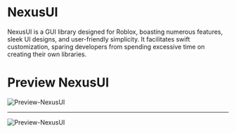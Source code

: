 # NexusUI
NexusUI is a GUI library designed for Roblox, boasting numerous features, sleek UI designs, and user-friendly simplicity. It facilitates swift customization, sparing developers from spending excessive time on creating their own libraries.

# Preview NexusUI
![Preview-NexusUI](https://github.com/XNEOFF/NexusUI/assets/111242581/818d875b-347c-4427-b527-3d352366535c)
___
![Preview-NexusUI](https://github.com/XNEOFF/NexusUI/assets/111242581/5e7077d8-7b7f-41e7-acfc-005ecedfb14d)
